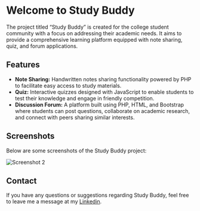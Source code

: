 <!DOCTYPE html>
<html lang="en">
<head>
    <meta charset="UTF-8">
    <meta name="viewport" content="width=device-width, initial-scale=1.0">
</head>
<body>
    <div>
        <h1>Welcome to Study Buddy</h1>
        <p>The project titled “Study Buddy” is created for the college student community with a focus on addressing their academic needs. It aims to provide a comprehensive learning platform equipped with note sharing, quiz, and forum applications.</p>
<h2>Features</h2>
        <ul>
            <li><strong>Note Sharing:</strong> Handwritten notes sharing functionality powered by PHP to facilitate easy access to study materials.</li>
            <li><strong>Quiz:</strong> Interactive quizzes designed with JavaScript to enable students to test their knowledge and engage in friendly competition.</li>
            <li><strong>Discussion Forum:</strong> A platform built using PHP, HTML, and Bootstrap where students can post questions, collaborate on academic research, and connect with peers sharing similar interests.</li>
        </ul>
<h2>Screenshots</h2>
        <p>Below are some screenshots of the Study Buddy project:</p>
        <div>
            <!-- Add your screenshots here -->
<img src="![Screenshot (513)](https://github.com/prem-aksh/Study-Buddy/assets/110052269/8a9c14ea-ca7c-46e4-b0ef-e9abc8e492f2)" alt="Screenshot 2">
            <!-- Add more screenshots as needed -->
        </div>
<h2>Contact</h2>
        <p>If you have any questions or suggestions regarding Study Buddy, feel free to leave me a message at my <a href="www.linkedin.com/in/prem-kumar-123048243">Linkedin</a>.</p>
    </div>
</body>
</html>
